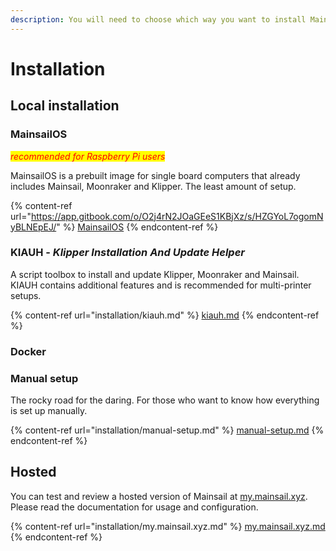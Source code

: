 ```yaml
---
description: You will need to choose which way you want to install Mainsail.
---
```


# Installation

## Local installation <a href="#local-installation" id="local-installation"></a>

### MainsailOS

_<mark style="color:red;">recommended for Raspberry Pi users</mark>_

MainsailOS is a prebuilt image for single board computers that already includes Mainsail, Moonraker and Klipper. The least amount of setup.

{% content-ref url="https://app.gitbook.com/o/O2j4rN2JOaGEeS1KBjXz/s/HZGYoL7ogomNyBLNEpEJ/" %}
[MainsailOS](https://app.gitbook.com/o/O2j4rN2JOaGEeS1KBjXz/s/HZGYoL7ogomNyBLNEpEJ/)
{% endcontent-ref %}

### KIAUH - _Klipper Installation And Update Helper_

A script toolbox to install and update Klipper, Moonraker and Mainsail. KIAUH contains additional features and is recommended for multi-printer setups.

{% content-ref url="installation/kiauh.md" %}
[kiauh.md](installation/kiauh.md)
{% endcontent-ref %}

### Docker

### Manual setup

The rocky road for the daring. For those who want to know how everything is set up manually.

{% content-ref url="installation/manual-setup.md" %}
[manual-setup.md](installation/manual-setup.md)
{% endcontent-ref %}

## Hosted <a href="#hosted" id="hosted"></a>

You can test and review a hosted version of Mainsail at [my.mainsail.xyz](http://my.mainsail.xyz). Please read the documentation for usage and configuration.

{% content-ref url="installation/my.mainsail.xyz.md" %}
[my.mainsail.xyz.md](installation/my.mainsail.xyz.md)
{% endcontent-ref %}
